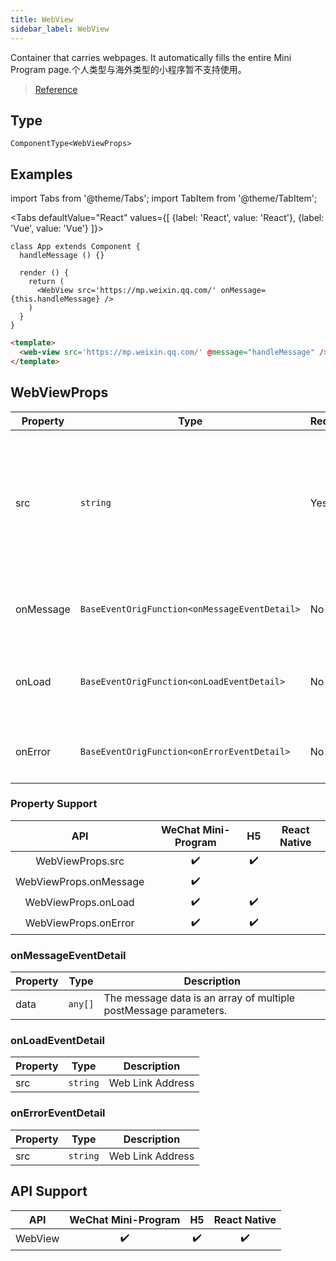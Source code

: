 ```yaml
---
title: WebView
sidebar_label: WebView
---
```


Container that carries webpages. It automatically fills the entire Mini Program page.个人类型与海外类型的小程序暂不支持使用。

> [Reference](https://developers.weixin.qq.com/miniprogram/dev/component/web-view.html)

## Type

```tsx
ComponentType<WebViewProps>
```

## Examples

import Tabs from '@theme/Tabs';
import TabItem from '@theme/TabItem';

<Tabs
  defaultValue="React"
  values={[
    {label: 'React', value: 'React'},
 {label: 'Vue', value: 'Vue'}
 ]}>
<TabItem value="React">

```tsx
class App extends Component {
  handleMessage () {}
  
  render () {
    return (
      <WebView src='https://mp.weixin.qq.com/' onMessage={this.handleMessage} />
    )
  }
}
```
</TabItem>

<TabItem value="Vue">

```html
<template>
  <web-view src='https://mp.weixin.qq.com/' @message="handleMessage" />
</template>
```
  
</TabItem>
</Tabs>

## WebViewProps

<table>
  <thead>
    <tr>
      <th>Property</th>
      <th>Type</th>
      <th>Required</th>
      <th>Description</th>
    </tr>
  </thead>
  <tbody>
    <tr>
      <td>src</td>
      <td><code>string</code></td>
      <td>Yes</td>
      <td>wThe link from the webview to a webpage.可打开关联的公众号的文章，其它网页需登录小程序管理后台配置业务域名。</td>
    </tr>
    <tr>
      <td>onMessage</td>
      <td><code>BaseEventOrigFunction&lt;onMessageEventDetail&gt;</code></td>
      <td>No</td>
      <td>Triggered when a webpage is loaded.e.detail = {`{ src }`}</td>
    </tr>
    <tr>
      <td>onLoad</td>
      <td><code>BaseEventOrigFunction&lt;onLoadEventDetail&gt;</code></td>
      <td>No</td>
      <td>Triggered when a webpage failed to be loaded.e.detail = {`{ src }`}</td>
    </tr>
    <tr>
      <td>onError</td>
      <td><code>BaseEventOrigFunction&lt;onErrorEventDetail&gt;</code></td>
      <td>No</td>
      <td>网页加载失败的时候触发此事件。e.detail = {`{ src }`}</td>
    </tr>
  </tbody>
</table>

### Property Support

|          API           | WeChat Mini-Program | H5 | React Native |
|:----------------------:|:-------------------:|:--:|:------------:|
|    WebViewProps.src    |         ✔️          | ✔️ |              |
| WebViewProps.onMessage |         ✔️          |    |              |
|  WebViewProps.onLoad   |         ✔️          | ✔️ |              |
|  WebViewProps.onError  |         ✔️          | ✔️ |              |

### onMessageEventDetail

<table>
  <thead>
    <tr>
      <th>Property</th>
      <th>Type</th>
      <th>Description</th>
    </tr>
  </thead>
  <tbody>
    <tr>
      <td>data</td>
      <td><code>any[]</code></td>
      <td>The message data is an array of multiple postMessage parameters.</td>
    </tr>
  </tbody>
</table>

### onLoadEventDetail

<table>
  <thead>
    <tr>
      <th>Property</th>
      <th>Type</th>
      <th>Description</th>
    </tr>
  </thead>
  <tbody>
    <tr>
      <td>src</td>
      <td><code>string</code></td>
      <td>Web Link Address</td>
    </tr>
  </tbody>
</table>

### onErrorEventDetail

<table>
  <thead>
    <tr>
      <th>Property</th>
      <th>Type</th>
      <th>Description</th>
    </tr>
  </thead>
  <tbody>
    <tr>
      <td>src</td>
      <td><code>string</code></td>
      <td>Web Link Address</td>
    </tr>
  </tbody>
</table>

## API Support

|   API   | WeChat Mini-Program | H5 | React Native |
|:-------:|:-------------------:|:--:|:------------:|
| WebView |         ✔️          | ✔️ |      ✔️      |
